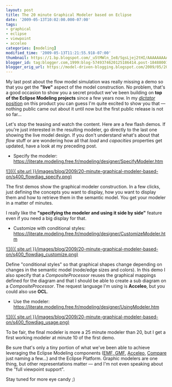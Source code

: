 ```yaml
---
layout: post
title: The 20 minute Graphical Modeler based on Eclipse
date: '2009-05-13T10:02:00.000-07:00'
tags:
- graphical
- eclipse
- viewpoint
- acceleo
categories: [modeling]
modified_time: '2009-05-13T11:21:55.918-07:00'
thumbnail: https://1.bp.blogspot.com/_u5tMWln_Ie8/SgsLjej2tHI/AAAAAAAAAJI/aKswPsPwwHM/s72-c/flowdiag_specify.png
blogger_id: tag:blogger.com,1999:blog-5749374620125186414.post-1848800102029818548
blogger_orig_url: https://model-driven-blogging.blogspot.com/2009/05/20-minute-graphical-modeler-based-on.html
---
```


My last post about the flow model simulation was really missing a demo so that you get the **"live"** aspect of the model construction. No problem, that's a good occasion to show you a secret product we've been building on **top of the Eclipse Modeling projects** since a few years now. In my [_dictator_ position](https://model-driven-blogging.blogspot.com/2009/02/engineering-dictator-strikes-back.html) on this product you can guess I'm quite excited to show you that — nothing public came out about it until now but the first public release is not so far...

Let's stop the teasing and watch the content. Here are a few flash demos. If you're just interested in the resulting modeler, go directly to the last one showing the live model design. If you don't understand what's about that _flow_ stuff or are wondering how all that _load_ and _capacities_ properties get updated, have a look at my preceding post.

- Specify the modeler: https://literate.modeling.free.fr/modeling/designer/SpecifyModeler.htm

[![]({{ site.url }}/images/blog/2009/20-minute-graphical-modeler-based-on/s400_flowdiag_specify.png)](https://literate.modeling.free.fr/modeling/designer/SpecifyModeler.htm)

The first demos show the graphical modeler construction. In a few clicks, just defining the concepts you want to display, how you want to display them and how to retrieve them in the semantic model. You get your modeler in a matter of minutes.

I really like the **"specifying the modeler and using it side by side"** feature even if you need a big display for that.

- Customize with conditional styles: https://literate.modeling.free.fr/modeling/designer/CustomizeModeler.htm

[![]({{ site.url }}/images/blog/2009/20-minute-graphical-modeler-based-on/s400_flowdiag_customize.png)](https://literate.modeling.free.fr/modeling/designer/CustomizeModeler.htm)

Define "conditional styles" so that graphical shapes change depending on changes in the semantic model (node/edge sizes and colors). In this demo I also specify that a _CompositeProcessor_ reuses the graphical mappings defined for the diagram and that I should be able to create a sub diagram on a _CompositeProcessor_. The request language I'm using is **Acceleo**, but you could also use **OCL**.

- Use the modeler: https://literate.modeling.free.fr/modeling/designer/UsingModeler.htm

[![]({{ site.url }}/images/blog/2009/20-minute-graphical-modeler-based-on/s400_flowdiag_usage.png)](https://literate.modeling.free.fr/modeling/designer/UsingModeler.htm)

To be fair, the final modeler is more a 25 minute modeler than 20, but I get a first working modeler at minute 10 of the first demo.

Be sure that's only a tiny portion of what we've been able to achieve leveraging the Eclipse Modeling components ([EMF, GMF](https://www.eclipse.dev/modeling/), [Acceleo](https://www.acceleo.org), [Compare](https://www.eclipse.dev/modeling/emft/?project=compare#compare) just naming a few...) and the Eclipse Platform. Graphic modelers are one thing, but other representations matter — and I'm not even speaking about the "full viewpoint support".

Stay tuned for more eye candy ;)

